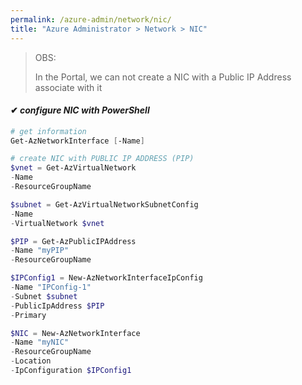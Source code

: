 ```yaml
---
permalink: /azure-admin/network/nic/
title: "Azure Administrator > Network > NIC"
---
```


>
> OBS: 
>
> In the Portal, we can not create a NIC with a Public IP Address associate with it
>

#### ✔ _configure NIC with PowerShell_

```powershell
# get information
Get-AzNetworkInterface [-Name]

# create NIC with PUBLIC IP ADDRESS (PIP)
$vnet = Get-AzVirtualNetwork
-Name
-ResourceGroupName

$subnet = Get-AzVirtualNetworkSubnetConfig
-Name
-VirtualNetwork $vnet

$PIP = Get-AzPublicIPAddress
-Name "myPIP"
-ResourceGroupName

$IPConfig1 = New-AzNetworkInterfaceIpConfig
-Name "IPConfig-1"
-Subnet $subnet
-PublicIpAddress $PIP
-Primary

$NIC = New-AzNetworkInterface
-Name "myNIC"
-ResourceGroupName
-Location
-IpConfiguration $IPConfig1
```